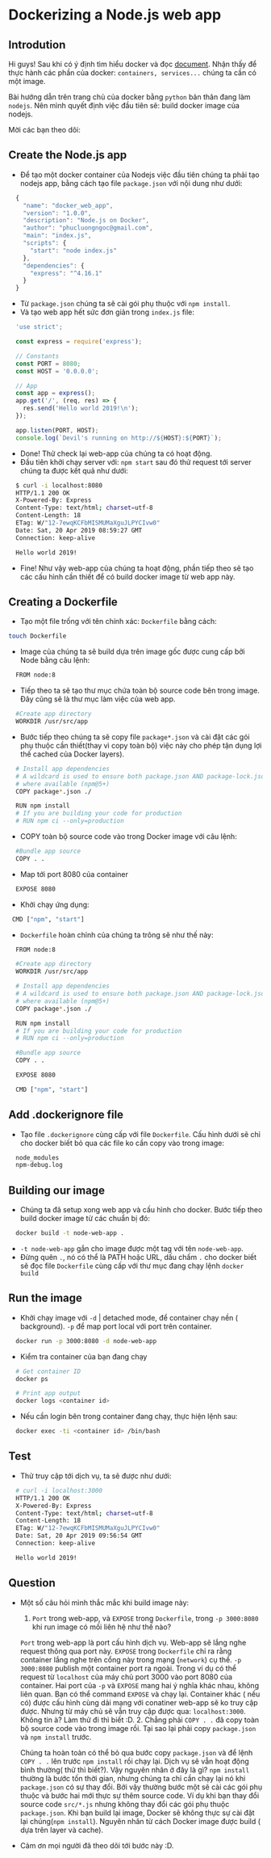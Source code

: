 # Dockerizing a Node.js web app

## Introdution

Hi guys! Sau khi có ý định tìm hiểu docker và đọc [document](https://docs.docker.com/get-started/). Nhận thấy để thực hành các phần của docker: `containers, services...` chúng ta cần có một image.

Bài hướng dẫn trên trang chủ của docker bằng `python` bản thân đang làm `nodejs`. Nên mình quyết định việc đầu tiên sẽ: build docker image của nodejs.

Mời các bạn theo dõi:

## Create the Node.js app

- Để tạo một docker container của Nodejs việc đầu tiên chúng ta phải tạo nodejs app, bằng cách tạo file `package.json` với nội dung như dưới:

```javascript
  {
    "name": "docker_web_app",
    "version": "1.0.0",
    "description": "Node.js on Docker",
    "author": "phucluongngoc@gmail.com",
    "main": "index.js",
    "scripts": {
      "start": "node index.js"
    },
    "dependencies": {
      "express": "^4.16.1"
    }
  }
```

- Từ `package.json` chúng ta sẽ cài gói phụ thuộc với `npm install`.
- Và tạo web app hết sức đơn giản trong `index.js` file:

```javascript
  'use strict';

  const express = require('express');

  // Constants
  const PORT = 8080;
  const HOST = '0.0.0.0';

  // App
  const app = express();
  app.get('/', (req, res) => {
    res.send('Hello world 2019!\n');
  });

  app.listen(PORT, HOST);
  console.log(`Devil's running on http://${HOST}:${PORT}`);
```

- Done! Thử check lại web-app của chúng ta có hoạt động.
- Đầu tiên khởi chạy server với: `npm start` sau đó thử request tới server chúng ta được kết quả như dưới:

```sh
  $ curl -i localhost:8080
  HTTP/1.1 200 OK
  X-Powered-By: Express
  Content-Type: text/html; charset=utf-8
  Content-Length: 18
  ETag: W/"12-7ewqKCFbMISMUMaXguJLPYCIvw0"
  Date: Sat, 20 Apr 2019 08:59:27 GMT
  Connection: keep-alive

  Hello world 2019!
```

- Fine! Như vậy web-app của chúng ta hoạt động, phần tiếp theo sẽ tạo các cấu hình cần thiết để có build docker image từ web app này.

## Creating a Dockerfile

- Tạo một file trống với tên chính xác: `Dockerfile` bằng cách:

```sh
touch Dockerfile
```

- Image của chúng ta sẽ build dựa trên image gốc được cung cấp bởi Node bằng câu lệnh:

```sh
  FROM node:8
```

- Tiếp theo ta sẽ tạo thư mục chứa toàn bộ source code bên trong image. Đây cũng sẽ là thư mục làm việc của web app.

```sh
  #Create app directory
  WORKDIR /usr/src/app
```

- Bước tiếp theo chúng ta sẽ copy file `package*.json` và cài đặt các gói phụ thuộc cần thiết(thay vì copy toàn bộ) việc này cho phép tận dụng lợi thế cached của Docker layers).

```sh
  # Install app dependencies
  # A wildcard is used to ensure both package.json AND package-lock.json are copied
  # where available (npm@5+)
  COPY package*.json ./

  RUN npm install
  # If you are building your code for production
  # RUN npm ci --only=production
```

- COPY toàn bộ source code vào trong Docker image với câu lệnh:

```sh
  #Bundle app source
  COPY . .
```

- Map tới port 8080 của container

```sh
  EXPOSE 8080
```

- Khởi chạy ứng dụng:

```sh
 CMD ["npm", "start"]
```

- `Dockerfile` hoàn chỉnh của chúng ta trông sẽ như thế này:

```sh
  FROM node:8

  #Create app directory
  WORKDIR /usr/src/app

  # Install app dependencies
  # A wildcard is used to ensure both package.json AND package-lock.json are copied
  # where available (npm@5+)
  COPY package*.json ./

  RUN npm install
  # If you are building your code for production
  # RUN npm ci --only=production

  #Bundle app source
  COPY . .

  EXPOSE 8080

  CMD ["npm", "start"]
```

## Add .dockerignore file

- Tạo file `.dockerignore` cùng cấp với file `Dockerfile`. Cấu hình dưới sẽ chỉ cho docker biết bỏ qua các file ko cần copy vào trong image:

```sh
  node_modules
  npm-debug.log
```

## Building our image

- Chúng ta đã setup xong web app và cấu hình cho docker. Bước tiếp theo build docker image từ các chuẩn bị đó:

```sh
  docker build -t node-web-app .
```

- `-t node-web-app` gắn cho image được một tag với tên `node-web-app`.
- Đừng quên `.`, nó có thể là PATH hoặc URL, dấu chấm `.` cho docker biết sẽ đọc file `Dockerfile` cùng cấp với thư mục đang chạy lệnh `docker build`

## Run the image

- Khởi chạy image với `-d` | detached mode, để container chạy nền ( background). `-p` để map port local với port trên container.

```sh
  docker run -p 3000:8080 -d node-web-app
```

- Kiểm tra container của bạn đang chạy 

```sh
  # Get container ID
  docker ps

  # Print app output
  docker logs <container id>
```

- Nếu cần login bên trong container đang chạy, thực hiện lệnh sau:

```sh
  docker exec -ti <container id> /bin/bash
```

## Test

- Thử truy cập tới dịch vụ, ta sẽ được như dưới:

```sh
  # curl -i localhost:3000
  HTTP/1.1 200 OK
  X-Powered-By: Express
  Content-Type: text/html; charset=utf-8
  Content-Length: 18
  ETag: W/"12-7ewqKCFbMISMUMaXguJLPYCIvw0"
  Date: Sat, 20 Apr 2019 09:56:54 GMT
  Connection: keep-alive

  Hello world 2019!
```

## Question

- Một số câu hỏi mình thắc mắc khi build image này:

  1. `Port` trong web-app, và `EXPOSE` trong `Dockerfile`, trong `-p 3000:8080` khi run image có mối liên hệ như thế nào?

    `Port` trong web-app là port cấu hình dịch vụ. Web-app sẽ lắng nghe request thông qua port này.
    `EXPOSE` trong `Dockerfile` chỉ ra rằng container lắng nghe trên cổng này trong mạng (`network`) cụ thể.
    `-p 3000:8080` publish một container port ra ngoài. Trong ví dụ có thể request từ `localhost` của máy chủ port 3000 vào port 8080 của container.
    Hai port của `-p` và `EXPOSE` mang hai ý nghĩa khác nhau, không liên quan. Bạn có thể command `EXPOSE` và chạy lại. Container khác ( nếu có) được cấu hình cùng dải mạng với conatiner web-app sẽ ko truy cập được. Nhưng từ máy chủ sẽ vẫn truy cập được qua: `localhost:3000`. Không tin à? Làm thử đi thì biết :D.
  2. Chẳng phải `COPY . .` đã copy toàn bộ source code vào trong image rồi. Tại sao lại phải copy `package.json` và `npm install` trước.

    Chúng ta hoàn toàn có thể bỏ qua bước copy `package.json` và để  lệnh `COPY . .` lên trước `npm install` rồi chạy lại. Dịch vụ sẽ vẫn hoạt động bình thường( thử thì biết?).
    Vậy nguyên nhân ở đây là gì? `npm install` thường là bước tốn thời gian, nhưng chúng ta chỉ cần chạy lại nó khi `package.json` có sự thay đổi. Bởi vậy thường bước một sẽ cài các gói phụ thuộc và bước hai mới thực sự thêm source code. Ví dụ khi bạn thay đổi source code `src/*.js` nhưng không thay đổi các gói phụ thuộc `package.json`. Khi bạn build lại image, Docker sẽ không thực sự cài đặt lại chúng(`npm install`). Nguyên nhân từ cách Docker image được build ( dựa trên layer và cache).

- Cảm ơn mọi người đã theo dõi tới bước này :D.